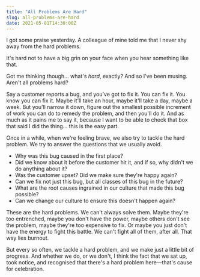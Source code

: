 ```yaml
---
title: "All Problems Are Hard"
slug: all-problems-are-hard
date: 2021-05-01T14:30:00Z
---
```


I got some praise yesterday. A colleague of mine told me that I never shy away from the hard problems.

It's hard not to have a big grin on your face when you hear something like that.

Got me thinking though… what's _hard_, exactly? And so I've been musing. Aren't all problems hard?

Say a customer reports a bug, and you've got to fix it. You can fix it. You know you can fix it. Maybe it'll take an hour, maybe it'll take a day, maybe a week. But you'll narrow it down, figure out the smallest possible increment of work you can do to remedy the problem, and then you'll do it. And as much as it pains me to say it, because I want to be able to check that box that said I did the thing… this is the easy part.

Once in a while, when we're feeling brave, we also try to tackle the hard problem. We try to answer the questions that we usually avoid.

- Why was this bug caused in the first place?
- Did we know about it before the customer hit it, and if so, why didn't we do anything about it?
- Was the customer upset? Did we make sure they're happy again?
- Can we fix not just this bug, but all classes of this bug in the future?
- What are the root causes ingrained in our culture that made this bug possible?
- Can we change our culture to ensure this doesn't happen again?

These are the hard problems. We can't always solve them. Maybe they're too entrenched, maybe you don't have the power, maybe others don't see the problem, maybe they're too expensive to fix. Or maybe you just don't have the energy to fight this battle. We can't fight all of them, after all. That way lies burnout.

But every so often, we tackle a hard problem, and we make just a little bit of progress. And whether we do, or we don't, I think the fact that we sat up, took notice, and recognised that there's a hard problem here—that's cause for celebration.
